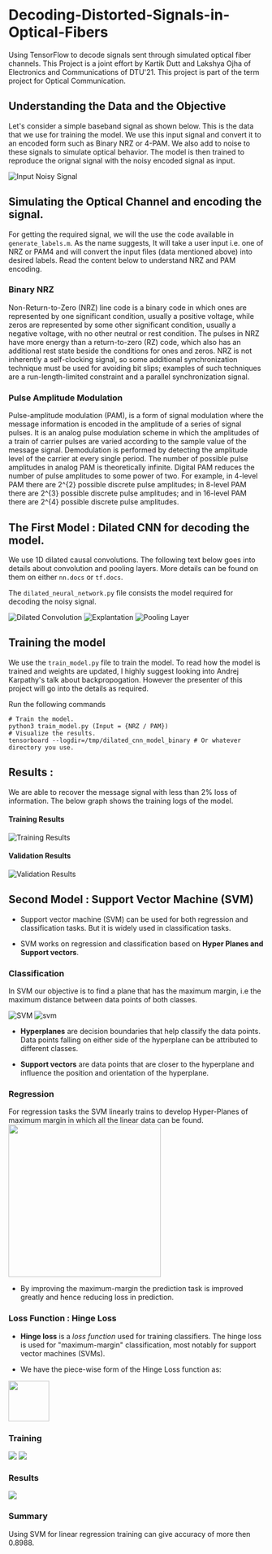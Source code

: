# Decoding-Distorted-Signals-in-Optical-Fibers

Using TensorFlow to decode signals sent through simulated optical fiber channels. This Project is a joint effort by Kartik Dutt and Lakshya Ojha of Electronics and Communications of DTU'21.
This project is part of the term project for Optical Communication.

## Understanding the Data and the Objective

Let's consider a simple baseband signal as shown below. This is the data that we use for training the model. We use this input signal and convert it to an encoded form such as Binary NRZ or 4-PAM. We also add to noise to these signals to simulate optical behavior. The model is then trained to reproduce the orignal signal with the noisy encoded signal as input.

![Input Noisy Signal](images/input_noisy_signal.png)

## Simulating the Optical Channel and encoding the signal.

For getting the required signal, we will the use the code available in `generate_labels.m`. As the name suggests, It will take a user input i.e. one of NRZ or PAM4 and will convert the input files (data mentioned above) into desired labels. Read the content below to understand NRZ and PAM encoding.

### Binary NRZ

Non-Return-to-Zero (NRZ) line code is a binary code in which ones are represented by one significant condition, usually a positive voltage, while zeros are represented by some other significant condition, usually a negative voltage, with no other neutral or rest condition. The pulses in NRZ have more energy than a return-to-zero (RZ) code, which also has an additional rest state beside the conditions for ones and zeros. NRZ is not inherently a self-clocking signal, so some additional synchronization technique must be used for avoiding bit slips; examples of such techniques are a run-length-limited constraint and a parallel synchronization signal.

### Pulse Amplitude Modulation

Pulse-amplitude modulation (PAM), is a form of signal modulation where the message information is encoded in the amplitude of a series of signal pulses. It is an analog pulse modulation scheme in which the amplitudes of a train of carrier pulses are varied according to the sample value of the message signal. Demodulation is performed by detecting the amplitude level of the carrier at every single period. 
The number of possible pulse amplitudes in analog PAM is theoretically infinite. Digital PAM reduces the number of pulse amplitudes to some power of two. For example, in 4-level PAM there are  2^{2} possible discrete pulse amplitudes; in 8-level PAM there are 2^{3} possible discrete pulse amplitudes; and in 16-level PAM there are 2^{4} possible discrete pulse amplitudes.

## The First Model : Dilated CNN for decoding the model.

We use 1D dilated causal convolutions. The following text below goes into details about convolution and pooling layers. More details can be found on them on either `nn.docs` or `tf.docs`.

The `dilated_neural_network.py` file consists the model required for decoding the noisy signal.

![Dilated Convolution](images/dilated_conv.png)
![Explantation](images/explanation_1.png)
![Pooling Layer](images/pooling_layer.png)

## Training the model

We use the `train_model.py` file to train the model. To read how the model is trained and weights are updated, I highly suggest looking into Andrej Karpathy's talk about backpropogation. However the presenter of this project will go into the details as required.

Run the following commands
```
# Train the model.
python3 train_model.py (Input = {NRZ / PAM})
# Visualize the results.
tensorboard --logdir=/tmp/dilated_cnn_model_binary # Or whatever directory you use.
```
## Results :

We are able to recover the message signal with less than 2% loss of information. The below graph shows the training logs of the model.

#### Training Results

![Training Results](images/train_loss.png)

#### Validation Results


![Validation Results](images/val_loss.png)

## Second Model : Support Vector Machine (SVM)

* Support vector machine (SVM) can be used for both regression and classification tasks. But it is widely used in classification tasks.

* SVM works on regression and classification based on **Hyper Planes and Support vectors**. 

### Classification
In SVM our objective is to find a plane that has the maximum margin, i.e the maximum distance between data points of both classes.

![SVM](https://miro.medium.com/max/363/0*9jEWNXTAao7phK-5.png)      ![svm](https://miro.medium.com/max/363/0*0o8xIA4k3gXUDCFU.png)

* **Hyperplanes** are decision boundaries that help classify the data points. Data points falling on either side of the hyperplane can be attributed to different classes.

* **Support vectors** are data points that are closer to the hyperplane and influence the position and orientation of the hyperplane.

### Regression
For regression tasks the SVM linearly trains to develop Hyper-Planes of maximum margin in which all the linear data can be found.
<img src = "https://cdn.analyticsvidhya.com/wp-content/uploads/2020/03/SVR1.png" height = 300>

* By improving the maximum-margin the prediction task is improved greatly and hence reducing loss in prediction.

### Loss Function : Hinge Loss

* **Hinge loss** is a *loss function* used for training classifiers. The hinge loss is used for "maximum-margin" classification, most notably for support vector machines (SVMs).

* We have the piece-wise form of the Hinge Loss function as:
<img src = "https://miro.medium.com/max/536/1*3xErahGeTFnbDiRuNXjAuA.png" height = 80>

### Training

<img src = "images/svm.png">
<img src = "images/svm_prediction.png">

### Results

<img src = "https://3qeqpr26caki16dnhd19sv6by6v-wpengine.netdna-ssl.com/wp-content/uploads/2018/11/Line-Plots-of-Cross-Entropy-Loss-and-Classification-Accuracy-over-Training-Epochs-on-the-Blobs-Multi-Class-Classification-Problem.png">

### Summary

Using SVM for linear regression training can give accuracy of more then 0.8988.
